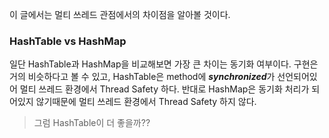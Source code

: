 이 글에서는 멀티 쓰레드 관점에서의 차이점을 알아볼 것이다.

### HashTable vs HashMap

일단 HashTable과 HashMap을 비교해보면 가장 큰 차이는 동기화 여부이다. 구현은 거의 비슷하다고 볼 수 있고, HashTable은 method에 ***synchronized***가 선언되어있어 멀티 쓰레드 환경에서 Thread Safety 하다. 반대로 HashMap은 동기화 처리가 되어있지 않기때문에 멀티 쓰레드 환경에서 Thread Safety 하지 않다.

> 그럼 HashTable이 더 좋을까??

